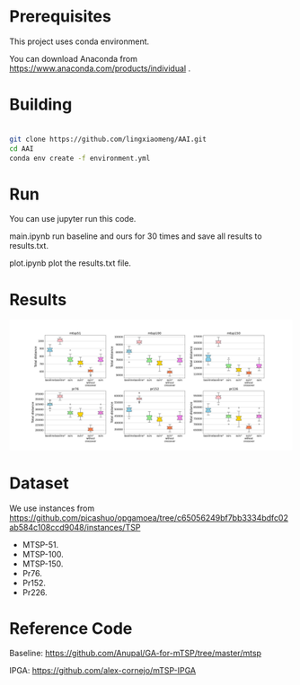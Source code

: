 # Prerequisites

This project uses conda environment.

You can download Anaconda from https://www.anaconda.com/products/individual .

# Building

```bash

git clone https://github.com/lingxiaomeng/AAI.git
cd AAI
conda env create -f environment.yml
```

# Run

You can use jupyter run this code.

main.ipynb run baseline and ours for 30 times and save all results to results.txt.

plot.ipynb plot the results.txt file.

# Results

![Comparsion](./Pictures/compare.jpg)

# Dataset

We use instances from https://github.com/picashuo/opgamoea/tree/c65056249bf7bb3334bdfc02ab584c108ccd9048/instances/TSP

- MTSP-51.
- MTSP-100.
- MTSP-150.
- Pr76.
- Pr152.
- Pr226.

# Reference Code

Baseline: https://github.com/Anupal/GA-for-mTSP/tree/master/mtsp

IPGA: https://github.com/alex-cornejo/mTSP-IPGA

